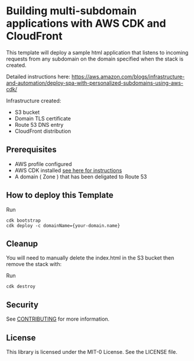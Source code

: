 # Building multi-subdomain applications with AWS CDK and CloudFront

This template will deploy a sample html application that listens to incoming requests from any subdomain on the domain specified when the stack is created.

Detailed instructions here:  https://aws.amazon.com/blogs/infrastructure-and-automation/deploy-spa-with-personalized-subdomains-using-aws-cdk/

Infrastructure created:
 - S3 bucket
 - Domain TLS certificate
 - Route 53 DNS entry
 - CloudFront distribution

## Prerequisites
- AWS profile configured
- AWS CDK installed [see here for instructions](https://docs.aws.amazon.com/cdk/latest/guide/home.html)
- A domain ( Zone ) that has been deligated to Route 53

## How to deploy this Template

Run 

```
cdk bootstrap
cdk deploy -c domainName={your-domain.name}  
```

##  Cleanup

You will need to manually delete the index.html in the S3 bucket then remove the stack with:

Run

```
cdk destroy
```

## Security

See [CONTRIBUTING](CONTRIBUTING.md#security-issue-notifications) for more information.

## License

This library is licensed under the MIT-0 License. See the LICENSE file.
